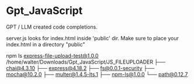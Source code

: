 # Gpt_JavaScript
GPT / LLM created code completions.

server.js looks for index.html inside 'public' dir.
Make sure to place your index.html in a directory "public"

npm ls
express-file-upload-test@1.0.0 /home/walter/Downloads/Gpt_JavaScript/JS_FILEUPLOADER
├── chai@4.3.10
├── express@4.18.2
├── fs@0.0.1-security
├── mocha@10.2.0
├── multer@1.4.5-lts.1
├── npm-ls@1.0.0
└── path@0.12.7
